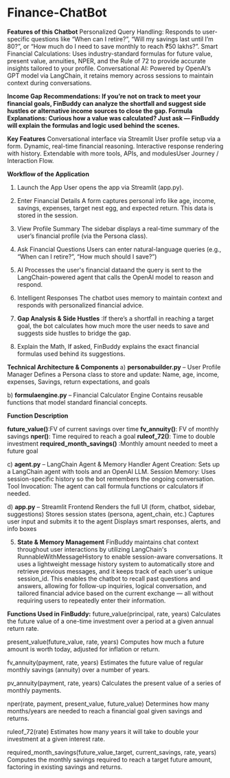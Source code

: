 # Finance-ChatBot

**Features of this Chatbot**
Personalized Query Handling: Responds to user-specific questions like “When can I retire?”, “Will my savings last until I’m 80?”, or “How much do I need to save monthly to reach ₹50 lakhs?”.
Smart Financial Calculations: Uses industry-standard formulas for future value, present value, annuities, NPER, and the Rule of 72 to provide accurate insights tailored to your profile.
Conversational AI: Powered by OpenAI’s GPT model via LangChain, it retains memory across sessions to maintain context during conversations.

**Income Gap Recommendations: If you’re not on track to meet your financial goals, FinBuddy can analyze the shortfall and suggest side hustles or alternative income sources to close the gap.
Formula Explanations: Curious how a value was calculated? Just ask — FinBuddy will explain the formulas and logic used behind the scenes.**

**Key Features**
Conversational interface via Streamlit
User profile setup via a form.
Dynamic, real-time financial reasoning.
Interactive response rendering with history.
Extendable with more tools, APIs, and modulesUser Journey / Interaction Flow.

**Workflow of the Application**
1. Launch the App	User opens the app via Streamlit (app.py).
2. Enter Financial Details	A form captures personal info like age, income, savings, expenses, target nest egg, and expected return. This data is stored in the session.
3. View Profile Summary	The sidebar displays a real-time summary of the user’s financial profile (via the Persona class).
4. Ask Financial Questions	Users can enter natural-language queries (e.g., “When can I retire?”, “How much should I save?”)
5. AI Processes the user's financial dataand the query is sent to the LangChain-powered agent that calls the OpenAI model to reason and respond.
6. Intelligent Responses	The chatbot uses memory to maintain context and responds with personalized financial advice.
7. **Gap Analysis & Side Hustles** :If there’s a shortfall in reaching a target goal, the bot calculates how much more the user needs to save and suggests side hustles to bridge the gap.
   
9. Explain the Math, If asked, FinBuddy explains the exact financial formulas used behind its suggestions.

**Technical Architecture & Components**
a) **personabuilder.py** – User Profile Manager
Defines a Persona class to store and update:
Name, age, income, expenses, Savings, return expectations, and goals

b) **formulaengine.py** – Financial Calculator Engine
Contains reusable functions that model standard financial concepts.

**Function	Description**

**future_value()**:FV of current savings over time
**fv_annuity()**: FV of monthly savings
**nper()**: Time required to reach a goal
**ruleof_72()**: Time to double investment
**required_month_savings()** :Monthly amount needed to meet a future goal

c) **agent.py** – LangChain Agent & Memory Handler
Agent Creation: Sets up a LangChain agent with tools and an OpenAI LLM.
Session Memory: Uses session-specific history so the bot remembers the ongoing conversation.
Tool Invocation: The agent can call formula functions or calculators if needed.

d) **app.py** – Streamlit Frontend
Renders the full UI (form, chatbot, sidebar, suggestions)
Stores session states (persona, agent_chain, etc.)
Captures user input and submits it to the agent
Displays smart responses, alerts, and info boxes

5. **State & Memory Management**
FinBuddy maintains chat context throughout user interactions by utilizing LangChain's RunnableWithMessageHistory to enable session-aware conversations. It uses a lightweight message history system to automatically store and retrieve previous messages, and it keeps track of each user's unique session_id. This enables the chatbot to recall past questions and answers, allowing for follow-up inquiries, logical conversation, and tailored financial advice based on the current exchange — all without requiring users to repeatedly enter their information.

**Functions Used in FinBuddy:**
future_value(principal, rate, years)
Calculates the future value of a one-time investment over a period at a given annual return rate.

present_value(future_value, rate, years)
Computes how much a future amount is worth today, adjusted for inflation or return.

fv_annuity(payment, rate, years)
Estimates the future value of regular monthly savings (annuity) over a number of years.

pv_annuity(payment, rate, years)
Calculates the present value of a series of monthly payments.

nper(rate, payment, present_value, future_value)
Determines how many months/years are needed to reach a financial goal given savings and returns.

ruleof_72(rate)
Estimates how many years it will take to double your investment at a given interest rate.

required_month_savings(future_value_target, current_savings, rate, years)
Computes the monthly savings required to reach a target future amount, factoring in existing savings and returns.


